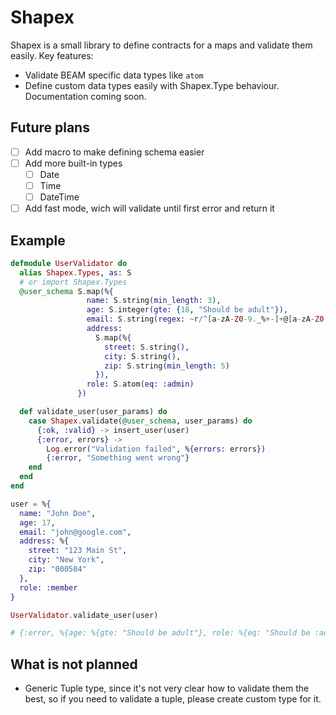 # Shapex

Shapex is a small library to define contracts for a maps and validate them easily.
Key features:
- Validate BEAM specific data types like `atom`
- Define custom data types easily with Shapex.Type behaviour. Documentation coming soon.

## Future plans

- [ ] Add macro to make defining schema easier
- [ ] Add more built-in types
  - [ ] Date
  - [ ] Time
  - [ ] DateTime
- [ ] Add fast mode, wich will validate until first error and return it

## Example

```elixir
defmodule UserValidator do
  alias Shapex.Types, as: S
  # or import Shapex.Types
  @user_schema S.map(%{
                 name: S.string(min_length: 3),
                 age: S.integer(gte: {18, "Should be adult"}),
                 email: S.string(regex: ~r/^[a-zA-Z0-9._%+-]+@[a-zA-Z0-9.-]+\.[a-zA-Z]{2,}$/),
                 address:
                   S.map(%{
                     street: S.string(),
                     city: S.string(),
                     zip: S.string(min_length: 5)
                   }),
                 role: S.atom(eq: :admin)
               })

  def validate_user(user_params) do
    case Shapex.validate(@user_schema, user_params) do
      {:ok, :valid} -> insert_user(user)
      {:error, errors} ->
        Log.error("Validation failed", %{errors: errors})
        {:error, "Something went wrong"}
    end
  end
end

user = %{
  name: "John Doe",
  age: 17,
  email: "john@google.com",
  address: %{
    street: "123 Main St",
    city: "New York",
    zip: "000504"
  },
  role: :member
}

UserValidator.validate_user(user)

# {:error, %{age: %{gte: "Should be adult"}, role: %{eq: "Should be :admin"}
```

## What is not planned

- Generic Tuple type, since it's not very clear how to validate them the best, so if you need to validate a tuple, please create custom type for it.
